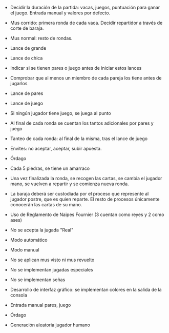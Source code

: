 - Decidir la duración de la partida: vacas, juegos, puntuación para ganar el juego. Entrada manual y valores por defecto.
- Mus corrido: primera ronda de cada vaca. Decidir repartidor a través de corte de baraja.
- Mus normal: resto de rondas.
- Lance de grande
- Lance de chica
- Indicar si se tienen pares o juego antes de iniciar estos lances
- Comprobar que al menos un miembro de cada pareja los tiene antes de jugarlos
- Lance de pares
- Lance de juego
- Si ningún jugador tiene juego, se juega al punto
- Al final de cada ronda se cuentan los tantos adicionales por pares y juego
- Tanteo de cada ronda: al final de la misma, tras el lance de juego
- Envites: no aceptar, aceptar, subir apuesta.
- Órdago
- Cada 5 piedras, se tiene un amarraco 
- Una vez finalizada la ronda, se recogen las cartas, se cambia el jugador mano, se vuelven a repartir y se comienza nueva ronda.
- La baraja deberá ser custodiada por el proceso que represente al jugador  postre, que es quien reparte. El resto de procesos únicamente conocerán las cartas de su mano. 
- Uso de Reglamento de Naipes Fournier (3 cuentan como reyes y 2 como ases)
- No se acepta la jugada "Real"
- Modo automático
- Modo manual
- No se aplican mus visto ni mus revuelto
- No se implementan jugadas especiales
- No se implementan señas
- Desarrollo de interfaz gráfico: se implementan colores en la salida de la consola


- Entrada manual pares, juego
- Órdago
- Generación aleatoria jugador humano
